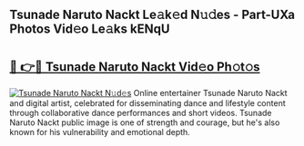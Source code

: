 ## Tsunade Naruto Nackt Le𝚊k𝚎d N𝚞𝚍es - Part-UXa Photos Vid𝚎o Le𝚊ks kENqU

# <h2><a href="http://fb35lm6.evod.top/?m=Tsunade+Naruto+Nackt">🔗 👉🔴 Tsunade Naruto Nackt Vid𝚎o Ph𝚘t𝚘s</a></h2>

[![Tsunade Naruto Nackt N𝚞d𝚎s](https://i.imgur.com/8V9OHl7.gif)](http://fb35lm6.evod.top/?m=Tsunade+Naruto+Nackt)
Online entertainer Tsunade Naruto Nackt and digital artist, celebrated for disseminating dance and lifestyle content through collaborative dance performances and short videos. Tsunade Naruto Nackt public image is one of strength and courage, but he's also known for his vulnerability and emotional depth. 
